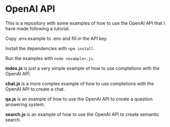 # OpenAI API

This is a repository with some examples of how to use the OpenAI API that I have made following a tutorial.

Copy .env.example to .env and fill in the API key.

Install the dependencies with `npm install`.

Run the examples with `node <example>.js`.

**index.js** is just a very simple example of how to use completions with the OpenAI API.

**chat.js** is a more complex example of how to use completions with the OpenAI API to create a chat.

**qa.js** is an example of how to use the OpenAI API to create a question answering system.

**search.js** is an example of how to use the OpenAI API to create semantic search.
